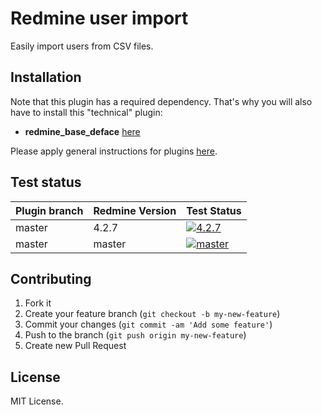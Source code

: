 Redmine user import
======================

Easily import users from CSV files.

## Installation

Note that this plugin has a required dependency. That's why you will also have to install this "technical" plugin:
* **redmine_base_deface** [here](https://github.com/jbbarth/redmine_base_deface)

Please apply general instructions for plugins [here](http://www.redmine.org/wiki/redmine/Plugins).

## Test status

|Plugin branch| Redmine Version   | Test Status      |
|-------------|-------------------|------------------|
|master       | 4.2.7             | [![4.2.7][1]][5] |
|master       | master            | [![master][2]][5]|

[1]: https://github.com/nanego/redmine_user_import/actions/workflows/4_2_7.yml/badge.svg
[2]: https://github.com/nanego/redmine_user_import/actions/workflows/master.yml/badge.svg
[5]: https://github.com/nanego/redmine_user_import/actions

## Contributing

1. Fork it
2. Create your feature branch (`git checkout -b my-new-feature`)
3. Commit your changes (`git commit -am 'Add some feature'`)
4. Push to the branch (`git push origin my-new-feature`)
5. Create new Pull Request

## License
MIT License.
